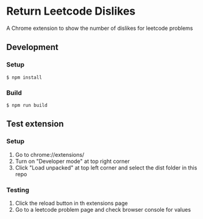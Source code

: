 # Return Leetcode Dislikes
A Chrome extension to show the number of dislikes for leetcode problems

## Development 
### Setup
```console
$ npm install
``` 
### Build
```console
$ npm run build
``` 

## Test extension
### Setup
1. Go to chrome://extensions/
2. Turn on "Developer mode" at top right corner
3. Click "Load unpacked" at top left corner and select the dist folder in this repo
### Testing
1. Click the reload button in th extensions page  
2. Go to a leetcode problem page and check browser console for values

